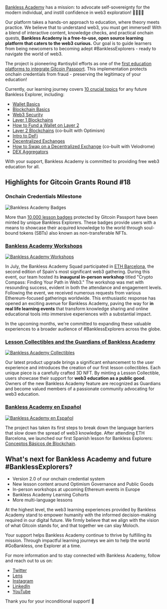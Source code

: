 [Bankless Academy](https://app.banklessacademy.com/) has a mission: to advocate self-sovereignty for the modern individual, and instill confidence in web3 exploration! 🧑🏻‍🚀🚀

Our platform takes a hands-on approach to education, where theory meets practice. We believe that to understand web3, you must get immersed! With a blend of interactive content, knowledge checks, and practical onchain quests, **Bankless Academy is a free-to-use, open source learning platform that caters to the web3 curious.** Our goal is to guide learners from being newcomers to becoming adept #BanklessExplorers - ready to navigate the world of web3.

The project is pioneering #antisybil efforts as one of the [first education platforms to integrate Gitcoin Passport](https://www.gitcoin.co/blog/bankless-academy-a-gitcoin-passport-case-study). This implementation protects onchain credentials from fraud - preserving the legitimacy of your education!

Currently, our learning journey covers [10 crucial topics](https://app.banklessacademy.com/lessons) for any future Bankless Explorer, including:

- [Wallet Basics](https://app.banklessacademy.com/lessons/wallet-basics)
- [Blockchain Basics](https://app.banklessacademy.com/lessons/blockchain-basics)
- [Web3 Security](https://app.banklessacademy.com/lessons/web3-security)
- [Layer 1 Blockchains](https://app.banklessacademy.com/lessons/layer-1-blockchains)
- [How to Fund a Wallet on Layer 2](https://app.banklessacademy.com/lessons/how-to-fund-a-wallet-on-layer-2)
- [Layer 2 Blockchains](https://app.banklessacademy.com/lessons/layer-2-blockchains) (co-built with Optimism)
- [Intro to DeFi](https://app.banklessacademy.com/lessons/intro-to-defi)
- [Decentralized Exchanges](https://app.banklessacademy.com/lessons/decentralized-exchanges)
- [How to Swap on a Decentralized Exchange](https://app.banklessacademy.com/lessons/how-to-swap-on-a-decentralized-exchange) (co-built with Velodrome)
- [DEX Aggregators](https://app.banklessacademy.com/lessons/dex-aggregators)

With your support, Bankless Academy is committed to providing free web3 education for all.

## Highlights for Gitcoin Grants Round #18

### Onchain Credentials Milestone

![Bankless Academy Badges](https://link.assetfile.io/6m4g6IkS87bgnru4obYw8a/Screenshot+2023-08-11+at+17.52.19.jpg)

More than [10,000 lesson badges](https://dune.com/didierkrux/bankless-academy-badges) protected by Gitcoin Passport have been minted by unique Bankless Explorers. These badges provide users with a means to showcase their acquired knowledge to the world through soul-bound tokens (SBTs) also known as non-transferable NFTs.

### [Bankless Academy Workshops](https://twitter.com/BanklessAcademy/status/1676989952587087872)

[![Bankless Academy Workshops](https://link.assetfile.io/5WdAVqAb4iXMjnuDcZsSFj/image.png)](https://www.youtube.com/watch?v=JMeVzmycj_s)

In July, the Bankless Academy Squad participated in [ETH Barcelona](https://www.ethbarcelona.com/), the second edition of Spain's most significant web3 gathering. During this event, our team hosted its **inaugural in-person workshop** titled "Crypto Compass: Finding Your Path in Web3." The workshop was met with resounding success, evident in both the attendance and engagement levels. Following the event, we received numerous requests from various Ethereum-focused gatherings worldwide. This enthusiastic response has opened an exciting avenue for Bankless Academy, paving the way for **in real life learning events** that transform knowledge sharing and online educational tools into immersive experiences with a substantial impact.

In the upcoming months, we're committed to expanding these valuable experiences to a broader audience of #BanklessExplorers across the globe.

### [Lesson Collectibles and the Guardians of Bankless Academy](https://twitter.com/BanklessAcademy/status/1686725809112023041)

[![Bankless Academy Collectibles](https://pbs.twimg.com/media/F2h0LqrbUAAVI9j?format=jpg&name=small)](https://app.banklessacademy.com/lessons/layer-2-blockchains)

Our latest product upgrade brings a significant enhancement to the user experience and introduces the creation of our first lesson collectibles. Each unique piece is a carefully crafted 3D NFT. By minting a Lesson Collectible, users showcase their support for **web3 education as a public good**. Owners of the new Bankless Academy feature are recognized as Guardians and become valued members of a passionate community advocating for web3 education.

### [Bankless Academy en Español](https://twitter.com/BanklessAcademy/status/1679854581893988357)

[![Bankless Academy en Español](https://pbs.twimg.com/media/F1AK1iHacAEprsP?format=jpg&name=small)](https://app.banklessacademy.com/lessons/conceptos-basicos-de-blockchain)

The project has taken its first steps to break down the language barriers that slow down the spread of web3 knowledge. After attending ETH Barcelona, we launched our first Spanish lesson for Bankless Explorers: [Conceptos Básicos de Blockchain](https://app.banklessacademy.com/lessons/conceptos-basicos-de-blockchain).

## What's next for Bankless Academy and future #BanklessExplorers?

- Version 2.0 of our onchain credential system
- New lesson content around Optimism Governance and Public Goods
- In-person workshops at upcoming Ethereum events in Europe
- Bankless Academy Learning Cohorts
- More multi-language lessons

At the highest level, the web3 learning experiences provided by Bankless Academy stand to empower humanity with the informed decision-making required in our digital future. We firmly believe that we align with the vision of what Gitcoin stands for, and that together we can slay Moloch.

Your support helps Bankless Academy continue to thrive by fulfilling its mission. Through impactful learning journeys we aim to help the world #GoBankless, one Explorer at a time.

For more information and to stay connected with Bankless Academy, follow and reach out to us on:

- [Twitter](https://twitter.com/BanklessAcademy)
- [Lens](https://lenster.xyz/u/banklessacademy)
- [Instagram](https://www.instagram.com/banklessacademy/)
- [LinkedIn](https://www.linkedin.com/company/bankless-academy/)
- [YouTube](https://www.youtube.com/watch?v=JMeVzmycj_s)

Thank you for your inconditional support! 🙏
